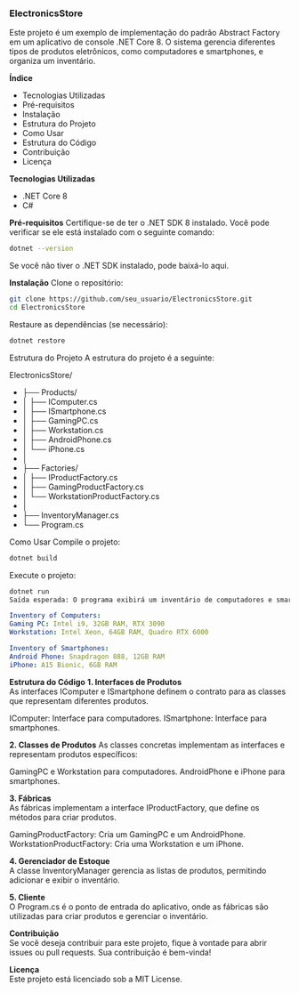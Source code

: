 ### **ElectronicsStore**
Este projeto é um exemplo de implementação do padrão Abstract Factory em um aplicativo de console .NET Core 8. O sistema gerencia diferentes tipos de produtos eletrônicos, como computadores e smartphones, e organiza um inventário.

**Índice**
- Tecnologias Utilizadas
- Pré-requisitos
- Instalação
- Estrutura do Projeto
- Como Usar
- Estrutura do Código
- Contribuição
- Licença

**Tecnologias Utilizadas**
- .NET Core 8
- C#
  
**Pré-requisitos**
Certifique-se de ter o .NET SDK 8 instalado. Você pode verificar se ele está instalado com o seguinte comando:

```bash
dotnet --version
```

Se você não tiver o .NET SDK instalado, pode baixá-lo aqui.

**Instalação**
Clone o repositório:

```bash
git clone https://github.com/seu_usuario/ElectronicsStore.git
cd ElectronicsStore
```
Restaure as dependências (se necessário):

```bash
dotnet restore
```
Estrutura do Projeto
A estrutura do projeto é a seguinte:

ElectronicsStore/
- ├── Products/
- │   ├── IComputer.cs
- │   ├── ISmartphone.cs
- │   ├── GamingPC.cs
- │   ├── Workstation.cs
- │   ├── AndroidPhone.cs
- │   └── iPhone.cs
- │
- ├── Factories/
- │   ├── IProductFactory.cs
- │   ├── GamingProductFactory.cs
- │   └── WorkstationProductFactory.cs
- │
- ├── InventoryManager.cs
- └── Program.cs

Como Usar
Compile o projeto:

```bash
dotnet build
```
Execute o projeto:

```bash
dotnet run
Saída esperada: O programa exibirá um inventário de computadores e smartphones, como mostrado abaixo:
```


```yaml
Inventory of Computers:
Gaming PC: Intel i9, 32GB RAM, RTX 3090
Workstation: Intel Xeon, 64GB RAM, Quadro RTX 6000

Inventory of Smartphones:
Android Phone: Snapdragon 888, 12GB RAM
iPhone: A15 Bionic, 6GB RAM
```

**Estrutura do Código**
**1. Interfaces de Produtos**  
As interfaces IComputer e ISmartphone definem o contrato para as classes que representam diferentes produtos.

IComputer: Interface para computadores.
ISmartphone: Interface para smartphones.

**2. Classes de Produtos**
As classes concretas implementam as interfaces e representam produtos específicos:

GamingPC e Workstation para computadores.
AndroidPhone e iPhone para smartphones.

**3. Fábricas**  
As fábricas implementam a interface IProductFactory, que define os métodos para criar produtos.

GamingProductFactory: Cria um GamingPC e um AndroidPhone.
WorkstationProductFactory: Cria uma Workstation e um iPhone.

**4. Gerenciador de Estoque**  
A classe InventoryManager gerencia as listas de produtos, permitindo adicionar e exibir o inventário.

**5. Cliente**  
O Program.cs é o ponto de entrada do aplicativo, onde as fábricas são utilizadas para criar produtos e gerenciar o inventário.

**Contribuição**  
Se você deseja contribuir para este projeto, fique à vontade para abrir issues ou pull requests. Sua contribuição é bem-vinda!

**Licença**  
Este projeto está licenciado sob a MIT License.
